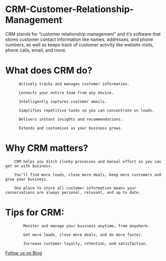 # CRM-Customer-Relationship-Management

CRM stands for “customer relationship management” and it’s software that stores customer contact information like names, addresses, and phone numbers, as well as keeps track of customer activity like website visits, phone calls, email, and more.


# What does CRM do?

          Actively tracks and manages customer information.
          
          Connects your entire team from any device.
          
          Intelligently captures customer emails.
          
          Simplifies repetitive tasks so you can concentrate on leads.
          
          Delivers instant insights and recommendations.
          
          Extends and customises as your business grows.
          
# Why CRM matters?

        CRM helps you ditch clunky processes and manual effort so you can get on with business.
        
        You’ll find more leads, close more deals, keep more customers and grow your business.
        
        One place to store all customer information means your conversations are always personal, relevant, and up to date.
        
# Tips for CRM:

            Monitor and manage your business anytime, from anywhere.

            Get more leads, close more deals, and do more faster.

            Increase customer loyalty, retention, and satisfaction.



<a href="http://starwalt.in/Blogs/index.html">Follow us on Blog</a>
